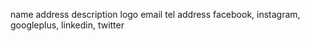 <!-- company's details -->

name
address
description
logo
email
tel
address
facebook, instagram, googleplus, linkedin, twitter
